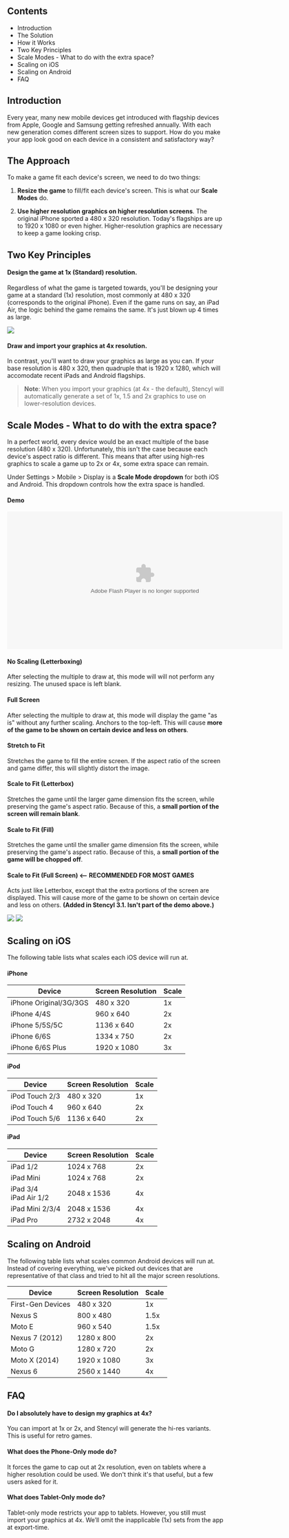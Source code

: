 ## Contents

* Introduction
* The Solution
* How it Works
* Two Key Principles
* Scale Modes - What to do with the extra space?
* Scaling on iOS
* Scaling on Android
* FAQ
 

## Introduction

Every year, many new mobile devices get introduced with flagship devices from Apple, Google and Samsung getting refreshed annually. With each new generation comes different screen sizes to support. How do you make your app look good on each device in a consistent and satisfactory way?


## The Approach

To make a game fit each device's screen, we need to do two things:

1. **Resize the game** to fill/fit each device's screen. This is what our **Scale Modes** do.

2. **Use higher resolution graphics on higher resolution screens**. The original iPhone sported a 480 x 320 resolution. Today's flagships are up to 1920 x 1080 or even higher. Higher-resolution graphics are necessary to keep a game looking crisp.

 
## Two Key Principles

#### Design the game at 1x (Standard) resolution.
Regardless of what the game is targeted towards, you'll be designing your game at a standard (1x) resolution, most commonly at 480 x 320 (corresponds to the original iPhone). Even if the game runs on say, an iPad Air, the logic behind the game remains the same. It's just blown up 4 times as large.

![](http://static.stencyl.com/help/images/app-scaling-2.png)

#### Draw and import your graphics at 4x resolution.
In contrast, you'll want to draw your graphics as large as you can. If your base resolution is 480 x 320, then quadruple that is 1920 x 1280, which will accomodate recent iPads and Android flagships.

> **Note**: When you import your graphics (at 4x - the default), Stencyl will automatically generate a set of 1x, 1.5 and 2x graphics to use on lower-resolution devices.

 

## Scale Modes - What to do with the extra space?

In a perfect world, every device would be an exact multiple of the base resolution (480 x 320). Unfortunately, this isn't the case because each device's aspect ratio is different. This means that after using high-res graphics to scale a game up to 2x or 4x, some extra space can remain.

Under Settings > Mobile > Display is a **Scale Mode dropdown** for both iOS and Android. This dropdown controls how the extra space is handled.

#### Demo
<object classid="clsid:d27cdb6e-ae6d-11cf-96b8-444553540000" codebase="http://download.macromedia.com/pub/shockwave/cabs/flash/swflash.cab#version=6,0,40,0" data="http://static.stencyl.com/pedia2/ch9/scaling-modes.swf" height="320" width="640"><param name="quality" value="high"><param name="movie" value="http://static.stencyl.com/pedia2/ch9/scaling-modes.swf"><embed height="320" pluginspage="http://www.macromedia.com/go/getflashplayer" quality="high" src="http://static.stencyl.com/pedia2/ch9/scaling-modes.swf" type="application/x-shockwave-flash" width="640"></object>

#### No Scaling (Letterboxing)
After selecting the multiple to draw at, this mode will will not perform any resizing. The unused space is left blank.

#### Full Screen
After selecting the multiple to draw at, this mode will display the game "as is" without any further scaling. Anchors to the top-left. This will cause **more of the game to be shown on certain device and less on others**.

#### Stretch to Fit
Stretches the game to fill the entire screen. If the aspect ratio of the screen and game differ, this will slightly distort the image.

#### Scale to Fit (Letterbox)
Stretches the game until the larger game dimension fits the screen, while preserving the game's aspect ratio. Because of this, a **small portion of the screen will remain blank**.

#### Scale to Fit (Fill)
Stretches the game until the smaller game dimension fits the screen, while preserving the game's aspect ratio. Because of this, a **small portion of the game will be chopped off**.

#### Scale to Fit (Full Screen) <-- RECOMMENDED FOR MOST GAMES
Acts just like Letterbox, except that the extra portions of the screen are displayed. This will cause more of the game to be shown on certain device and less on others. **(Added in Stencyl 3.1. Isn't part of the demo above.)**

![](http://static.stencyl.com/v3/images/announcement/stf1.jpg) ![](http://static.stencyl.com/v3/images/announcement/stf2.jpg)

 
## Scaling on iOS

The following table lists what scales each iOS device will run at.

#### iPhone
Device | Screen Resolution | Scale
--- | --- | ---
iPhone Original/3G/3GS | 480 x 320 | 1x
iPhone 4/4S | 960 x 640 | 2x
iPhone 5/5S/5C | 1136 x 640 | 2x
iPhone 6/6S | 1334 x 750 | 2x
iPhone 6/6S Plus | 1920 x 1080 | 3x

#### iPod 
Device | Screen Resolution | Scale
--- | --- | ---
iPod Touch 2/3 | 480 x 320 | 1x
iPod Touch 4 | 960 x 640 | 2x
iPod Touch 5/6 | 1136 x 640 | 2x

#### iPad
Device | Screen Resolution | Scale
--- | --- | ---
iPad 1/2 | 1024 x 768 | 2x
iPad Mini | 1024 x 768 | 2x
iPad 3/4<br/>iPad Air 1/2 | 2048 x 1536 | 4x
iPad Mini 2/3/4 | 2048 x 1536 | 4x
iPad Pro | 2732 x 2048 | 4x
 

## Scaling on Android

The following table lists what scales common Android devices will run at. Instead of covering everything, we've picked out devices that are representative of that class and tried to hit all the major screen resolutions.

Device | Screen Resolution | Scale
--- | --- | ---
First-Gen Devices | 480 x 320 | 1x
Nexus S | 800 x 480 | 1.5x
Moto E | 960 x 540 | 1.5x
Nexus 7 (2012) | 1280 x 800 | 2x
Moto G | 1280 x 720 | 2x
Moto X (2014) | 1920 x 1080 | 3x
Nexus 6 | 2560 x 1440 | 4x


## FAQ

#### Do I absolutely have to design my graphics at 4x?
You can import at 1x or 2x, and Stencyl will generate the hi-res variants. This is useful for retro games.

#### What does the Phone-Only mode do?
It forces the game to cap out at 2x resolution, even on tablets where a higher resolution could be used. We don't think it's that useful, but a few users asked for it.

#### What does Tablet-Only mode do?
Tablet-only mode restricts your app to tablets. However, you still must import your graphics at 4x. We’ll omit the inapplicable (1x) sets from the app at export-time.

